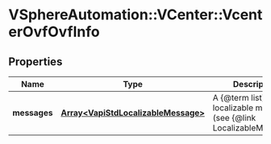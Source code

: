 # VSphereAutomation::VCenter::VcenterOvfOvfInfo

## Properties
Name | Type | Description | Notes
------------ | ------------- | ------------- | -------------
**messages** | [**Array&lt;VapiStdLocalizableMessage&gt;**](VapiStdLocalizableMessage.md) | A {@term list} of localizable messages (see {@link LocalizableMessage}). | [optional] 



